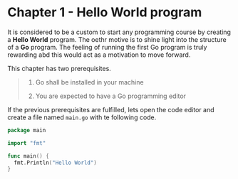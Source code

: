 # Chapter 1 - Hello World program

It is considered to be a custom to start any programming course by creating a **Hello World** program. The oethr motive is to shine light into the structure of a **Go** program. The feeling of running the first Go program is truly rewarding abd this would act as a motivation to move forward.

This chapter has two prerequisites.

> 1.  Go shall be installed in your machine
>
> 2.  You are expected to have a Go programming editor

If the previous prerequisites are fulfilled, lets open the code editor and create a file named `main.go` with te following code.

```go
package main

import "fmt"

func main() {
  fmt.Println("Hello World")
}
```
